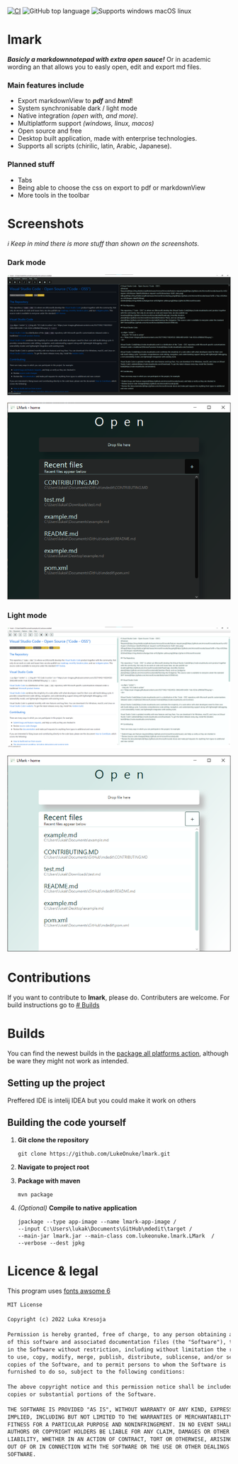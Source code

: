 [![CI](https://github.com/LukeOnuke/lmark/actions/workflows/main.yml/badge.svg)](https://github.com/LukeOnuke/lmark/actions/workflows/main.yml) ![GitHub top language](https://img.shields.io/github/languages/top/LukeOnuke/lmark) ![Supports windows macOS linux](https://img.shields.io/badge/Supports-Win%20%7C%20MacOS%20%7C%20Linux-brightgreen)

# lmark
***Basicly a markdownnotepad with extra open sauce!*** Or in academic wording an that allows you to easly open, edit and export md files.

### Main features include
- Export markdownView to ***pdf*** and ***html***!
- System synchronisable dark / light mode
- Native integration *(open with, and more)*.
- Multiplatform support *(windows, linux, macos)*
- Open source and free
- Desktop built application, made with enterprise technologies.
- Supports all scripts (chirilic, latin, Arabic, Japanese).

### Planned stuff
- Tabs
- Being able to choose the css on export to pdf or markdownView
- More tools in the toolbar

# Screenshots
*ℹ Keep in mind there is more stuff than shown on the screenshots.*
### Dark mode
![dark mode open](https://raw.githubusercontent.com/LukeOnuke/lmark/main/images/dark-opened.png)

![dark mode loaded file](https://raw.githubusercontent.com/LukeOnuke/lmark/main/images/dark-open.png)

### Light mode
![light mode open](https://raw.githubusercontent.com/LukeOnuke/lmark/main/images/light-opened.png)

![light mode loaded file](https://raw.githubusercontent.com/LukeOnuke/lmark/main/images/light-open.png)

# Contributions
If you want to contribute to **lmark**, please do. Contributers are welcome. For build instructions go to [# Builds](#builds)

# Builds
You can find the newest builds in the [package all platforms action](https://github.com/LukeOnuke/lmark/actions/workflows/main.yml), although be ware they might not work as intended.

## Setting up the project
Preffered IDE is intelij IDEA but you could make it work on others

## Building the code yourself
1. **Git clone the repository**
   ``` 
   git clone https://github.com/LukeOnuke/lmark.git
   ```

2. **Navigate to project root**
3. **Package with maven**
   ```
   mvn package
   ```
4. *(Optional)* **Compile to native application**
   ```
   jpackage --type app-image --name lmark-app-image /
   --input C:\Users\lukak\Documents\GitHub\mdedit\target /
   --main-jar lmark.jar --main-class com.lukeonuke.lmark.LMark  /
   --verbose --dest jpkg
   ```

# Licence & legal
This program uses [fonts awsome 6](https://fontawesome.com/)

```txt
MIT License

Copyright (c) 2022 Luka Kresoja

Permission is hereby granted, free of charge, to any person obtaining a copy
of this software and associated documentation files (the "Software"), to deal
in the Software without restriction, including without limitation the rights
to use, copy, modify, merge, publish, distribute, sublicense, and/or sell
copies of the Software, and to permit persons to whom the Software is
furnished to do so, subject to the following conditions:

The above copyright notice and this permission notice shall be included in all
copies or substantial portions of the Software.

THE SOFTWARE IS PROVIDED "AS IS", WITHOUT WARRANTY OF ANY KIND, EXPRESS OR
IMPLIED, INCLUDING BUT NOT LIMITED TO THE WARRANTIES OF MERCHANTABILITY,
FITNESS FOR A PARTICULAR PURPOSE AND NONINFRINGEMENT. IN NO EVENT SHALL THE
AUTHORS OR COPYRIGHT HOLDERS BE LIABLE FOR ANY CLAIM, DAMAGES OR OTHER
LIABILITY, WHETHER IN AN ACTION OF CONTRACT, TORT OR OTHERWISE, ARISING FROM,
OUT OF OR IN CONNECTION WITH THE SOFTWARE OR THE USE OR OTHER DEALINGS IN THE
SOFTWARE.
```
